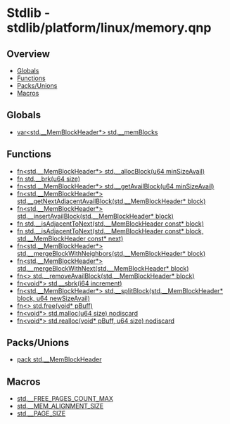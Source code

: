 
# Stdlib - stdlib/platform/linux/memory.qnp

## Overview
 - [Globals](#globals)
 - [Functions](#functions)
 - [Packs/Unions](#packs-unions)
 - [Macros](#macros)


## Globals
 - [var<std.__MemBlockHeader*> std.__memBlocks]()

## Functions
 - [fn<std.__MemBlockHeader*> std.__allocBlock(u64 minSizeAvail)]()
 - [fn<u64> std.__brk(u64 size)]()
 - [fn<std.__MemBlockHeader*> std.__getAvailBlock(u64 minSizeAvail)]()
 - [fn<std.__MemBlockHeader*> std.__getNextAdjacentAvailBlock(std.__MemBlockHeader* block)]()
 - [fn<std.__MemBlockHeader*> std.__insertAvailBlock(std.__MemBlockHeader* block)]()
 - [fn<bool> std.__isAdjacentToNext(std.__MemBlockHeader const* block)]()
 - [fn<bool> std.__isAdjacentToNext(std.__MemBlockHeader const* block, std.__MemBlockHeader const* next)]()
 - [fn<std.__MemBlockHeader*> std.__mergeBlockWithNeighbors(std.__MemBlockHeader* block)]()
 - [fn<std.__MemBlockHeader*> std.__mergeBlockWithNext(std.__MemBlockHeader* block)]()
 - [fn<> std.__removeAvailBlock(std.__MemBlockHeader* block)]()
 - [fn<void*> std.__sbrk(i64 increment)]()
 - [fn<std.__MemBlockHeader*> std.__splitBlock(std.__MemBlockHeader* block, u64 newSizeAvail)]()
 - [fn<> std.free(void* pBuff)]()
 - [fn<void*> std.malloc(u64 size) nodiscard]()
 - [fn<void*> std.realloc(void* pBuff, u64 size) nodiscard]()

## Packs/Unions
 - [pack std.__MemBlockHeader]()

## Macros
 - [std.__FREE_PAGES_COUNT_MAX]()
 - [std.__MEM_ALIGNMENT_SIZE]()
 - [std.__PAGE_SIZE]()

